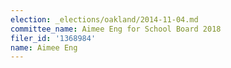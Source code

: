 ```yaml
---
election: _elections/oakland/2014-11-04.md
committee_name: Aimee Eng for School Board 2018
filer_id: '1368984'
name: Aimee Eng
---
```

